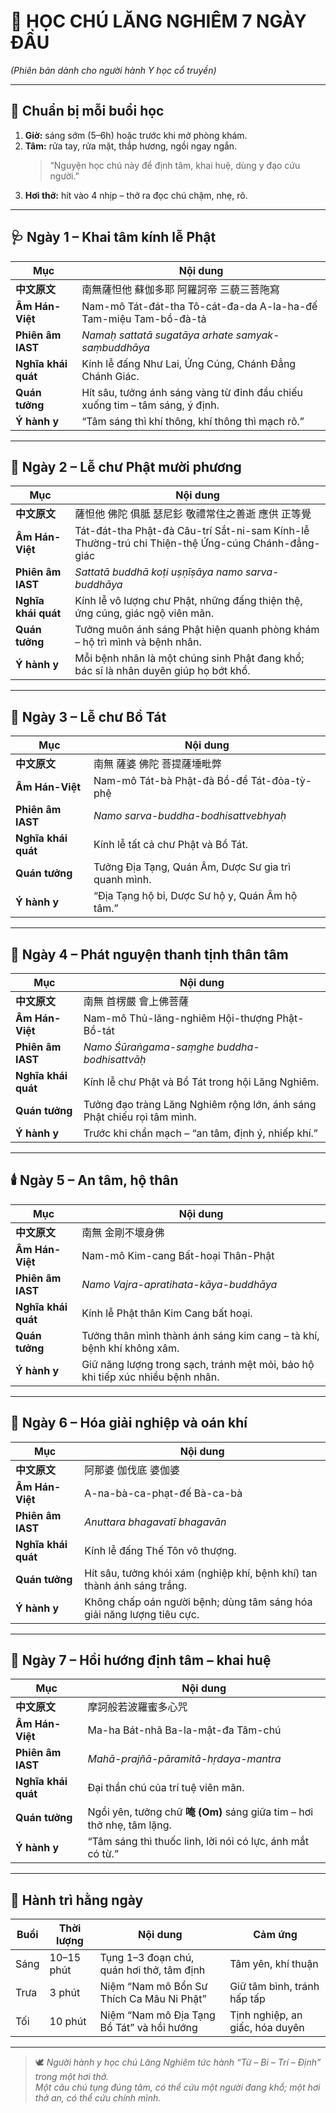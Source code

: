 # 📘 HỌC CHÚ LĂNG NGHIÊM 7 NGÀY ĐẦU  
*(Phiên bản dành cho người hành Y học cổ truyền)*

---

## 🌅 Chuẩn bị mỗi buổi học
1. **Giờ:** sáng sớm (5–6h) hoặc trước khi mở phòng khám.  
2. **Tâm:** rửa tay, rửa mặt, thắp hương, ngồi ngay ngắn.  
   > “Nguyện học chú này để định tâm, khai huệ, dùng y đạo cứu người.”  
3. **Hơi thở:** hít vào 4 nhịp – thở ra đọc chú chậm, nhẹ, rõ.

---

## 🩺 Ngày 1 – Khai tâm kính lễ Phật

| Mục | Nội dung |
|-----|-----------|
| **中文原文** | 南無薩怛他 蘇伽多耶 阿羅訶帝 三藐三菩陁寫 |
| **Âm Hán-Việt** | Nam-mô Tát-đát-tha Tô-cát-đa-da A-la-ha-đế Tam-miệu Tam-bồ-đà-tả |
| **Phiên âm IAST** | *Namaḥ sattatā sugatāya arhate samyak-saṃbuddhāya* |
| **Nghĩa khái quát** | Kính lễ đấng Như Lai, Ứng Cúng, Chánh Đẳng Chánh Giác. |
| **Quán tưởng** | Hít sâu, tưởng ánh sáng vàng từ đỉnh đầu chiếu xuống tim – tâm sáng, ý định. |
| **Ý hành y** | “Tâm sáng thì khí thông, khí thông thì mạch rõ.” |

---

## 🌿 Ngày 2 – Lễ chư Phật mười phương

| Mục | Nội dung |
|-----|-----------|
| **中文原文** | 薩怛他 佛陀 俱胝 瑟尼釤 敬禮常住之善逝 應供 正等覺 |
| **Âm Hán-Việt** | Tát-đát-tha Phật-đà Câu-trí Sắt-ni-sam Kính-lễ Thường-trú chi Thiện-thệ Ứng-cúng Chánh-đẳng-giác |
| **Phiên âm IAST** | *Sattatā buddhā koṭi uṣṇīṣāya namo sarva-buddhāya* |
| **Nghĩa khái quát** | Kính lễ vô lượng chư Phật, những đấng thiện thệ, ứng cúng, giác ngộ viên mãn. |
| **Quán tưởng** | Tưởng muôn ánh sáng Phật hiện quanh phòng khám – hộ trì mình và bệnh nhân. |
| **Ý hành y** | Mỗi bệnh nhân là một chúng sinh Phật đang khổ; bác sĩ là nhân duyên giúp họ bớt khổ. |

---

## 🔆 Ngày 3 – Lễ chư Bồ Tát

| Mục | Nội dung |
|-----|-----------|
| **中文原文** | 南無 薩婆 佛陀 菩提薩埵毗弊 |
| **Âm Hán-Việt** | Nam-mô Tát-bà Phật-đà Bồ-đề Tát-đỏa-tỳ-phệ |
| **Phiên âm IAST** | *Namo sarva-buddha-bodhisattvebhyaḥ* |
| **Nghĩa khái quát** | Kính lễ tất cả chư Phật và Bồ Tát. |
| **Quán tưởng** | Tưởng Địa Tạng, Quán Âm, Dược Sư gia trì quanh mình. |
| **Ý hành y** | “Địa Tạng hộ bi, Dược Sư hộ y, Quán Âm hộ tâm.” |

---

## 🌺 Ngày 4 – Phát nguyện thanh tịnh thân tâm

| Mục | Nội dung |
|-----|-----------|
| **中文原文** | 南無 首楞嚴 會上佛菩薩 |
| **Âm Hán-Việt** | Nam-mô Thủ-lăng-nghiêm Hội-thượng Phật-Bồ-tát |
| **Phiên âm IAST** | *Namo Śūraṅgama-saṃghe buddha-bodhisattvāḥ* |
| **Nghĩa khái quát** | Kính lễ chư Phật và Bồ Tát trong hội Lăng Nghiêm. |
| **Quán tưởng** | Tưởng đạo tràng Lăng Nghiêm rộng lớn, ánh sáng Phật chiếu rọi tâm mình. |
| **Ý hành y** | Trước khi chẩn mạch – “an tâm, định ý, nhiếp khí.” |

---

## 🕯️ Ngày 5 – An tâm, hộ thân

| Mục | Nội dung |
|-----|-----------|
| **中文原文** | 南無 金剛不壞身佛 |
| **Âm Hán-Việt** | Nam-mô Kim-cang Bất-hoại Thân-Phật |
| **Phiên âm IAST** | *Namo Vajra-apratihata-kāya-buddhāya* |
| **Nghĩa khái quát** | Kính lễ Phật thân Kim Cang bất hoại. |
| **Quán tưởng** | Tưởng thân mình thành ánh sáng kim cang – tà khí, bệnh khí không xâm. |
| **Ý hành y** | Giữ năng lượng trong sạch, tránh mệt mỏi, bảo hộ khi tiếp xúc nhiều bệnh nhân. |

---

## 🌼 Ngày 6 – Hóa giải nghiệp và oán khí

| Mục | Nội dung |
|-----|-----------|
| **中文原文** | 阿那婆 伽伐底 婆伽婆 |
| **Âm Hán-Việt** | A-na-bà-ca-phạt-đế Bà-ca-bà |
| **Phiên âm IAST** | *Anuttara bhagavatī bhagavān* |
| **Nghĩa khái quát** | Kính lễ đấng Thế Tôn vô thượng. |
| **Quán tưởng** | Hít sâu, tưởng khói xám (nghiệp khí, bệnh khí) tan thành ánh sáng trắng. |
| **Ý hành y** | Không chấp oán người bệnh; dùng tâm sáng hóa giải năng lượng tiêu cực. |

---

## 🌸 Ngày 7 – Hồi hướng định tâm – khai huệ

| Mục | Nội dung |
|-----|-----------|
| **中文原文** | 摩訶般若波羅蜜多心咒 |
| **Âm Hán-Việt** | Ma-ha Bát-nhã Ba-la-mật-đa Tâm-chú |
| **Phiên âm IAST** | *Mahā-prajñā-pāramitā-hṛdaya-mantra* |
| **Nghĩa khái quát** | Đại thần chú của trí tuệ viên mãn. |
| **Quán tưởng** | Ngồi yên, tưởng chữ **唵 (Om)** sáng giữa tim – hơi thở nhẹ, tâm lặng. |
| **Ý hành y** | “Tâm sáng thì thuốc linh, lời nói có lực, ánh mắt có từ.” |

---

## 📿 Hành trì hằng ngày

| Buổi | Thời lượng | Nội dung | Cảm ứng |
|-------|-------------|-----------|----------|
| Sáng | 10–15 phút | Tụng 1–3 đoạn chú, quán hơi thở, tâm định | Tâm yên, khí thuận |
| Trưa | 3 phút | Niệm “Nam mô Bổn Sư Thích Ca Mâu Ni Phật” | Giữ tâm bình, tránh hấp tấp |
| Tối | 10 phút | Niệm “Nam mô Địa Tạng Bồ Tát” và hồi hướng | Tịnh nghiệp, an giấc, hóa duyên |

---

> 🕊️ *Người hành y học chú Lăng Nghiêm tức hành “Từ – Bi – Trí – Định” trong một hơi thở.*  
> *Một câu chú tụng đúng tâm, có thể cứu một người đang khổ; một hơi thở an, có thể cứu chính mình.*

